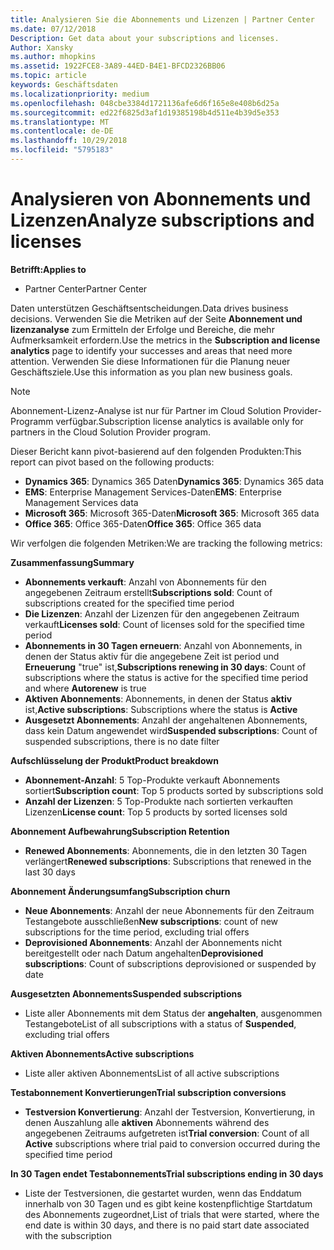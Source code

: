 ```yaml
---
title: Analysieren Sie die Abonnements und Lizenzen | Partner Center
ms.date: 07/12/2018
Description: Get data about your subscriptions and licenses.
Author: Xansky
ms.author: mhopkins
ms.assetid: 1922FCE8-3A89-44ED-B4E1-BFCD2326BB06
ms.topic: article
keywords: Geschäftsdaten
ms.localizationpriority: medium
ms.openlocfilehash: 048cbe3384d1721136afe6d6f165e8e408b6d25a
ms.sourcegitcommit: ed22f6825d3af1d19385198b4d511e4b39d5e353
ms.translationtype: MT
ms.contentlocale: de-DE
ms.lasthandoff: 10/29/2018
ms.locfileid: "5795183"
---
```

# <a name="analyze-subscriptions-and-licenses"></a><span data-ttu-id="a72e3-103">Analysieren von Abonnements und Lizenzen</span><span class="sxs-lookup"><span data-stu-id="a72e3-103">Analyze subscriptions and licenses</span></span> 

**<span data-ttu-id="a72e3-104">Betrifft:</span><span class="sxs-lookup"><span data-stu-id="a72e3-104">Applies to</span></span>**

- <span data-ttu-id="a72e3-105">Partner Center</span><span class="sxs-lookup"><span data-stu-id="a72e3-105">Partner Center</span></span>

<span data-ttu-id="a72e3-106">Daten unterstützen Geschäftsentscheidungen.</span><span class="sxs-lookup"><span data-stu-id="a72e3-106">Data drives business decisions.</span></span> <span data-ttu-id="a72e3-107">Verwenden Sie die Metriken auf der Seite **Abonnement und lizenzanalyse** zum Ermitteln der Erfolge und Bereiche, die mehr Aufmerksamkeit erfordern.</span><span class="sxs-lookup"><span data-stu-id="a72e3-107">Use the metrics in the **Subscription and license analytics** page to identify your successes and areas that need more attention.</span></span> <span data-ttu-id="a72e3-108">Verwenden Sie diese Informationen für die Planung neuer Geschäftsziele.</span><span class="sxs-lookup"><span data-stu-id="a72e3-108">Use this information as you plan new business goals.</span></span>

> [!NOTE]
> <span data-ttu-id="a72e3-109">Abonnement-Lizenz-Analyse ist nur für Partner im Cloud Solution Provider-Programm verfügbar.</span><span class="sxs-lookup"><span data-stu-id="a72e3-109">Subscription license analytics is available only for partners in the Cloud Solution Provider program.</span></span>


<span data-ttu-id="a72e3-110">Dieser Bericht kann pivot-basierend auf den folgenden Produkten:</span><span class="sxs-lookup"><span data-stu-id="a72e3-110">This report can pivot based on the following products:</span></span>

 - <span data-ttu-id="a72e3-111">**Dynamics 365**: Dynamics 365 Daten</span><span class="sxs-lookup"><span data-stu-id="a72e3-111">**Dynamics 365**: Dynamics 365 data</span></span>  
 - <span data-ttu-id="a72e3-112">**EMS**: Enterprise Management Services-Daten</span><span class="sxs-lookup"><span data-stu-id="a72e3-112">**EMS**: Enterprise Management Services data</span></span>  
 - <span data-ttu-id="a72e3-113">**Microsoft 365**: Microsoft 365-Daten</span><span class="sxs-lookup"><span data-stu-id="a72e3-113">**Microsoft 365**: Microsoft 365 data</span></span>  
 - <span data-ttu-id="a72e3-114">**Office 365**: Office 365-Daten</span><span class="sxs-lookup"><span data-stu-id="a72e3-114">**Office 365**: Office 365 data</span></span>  


<span data-ttu-id="a72e3-115">Wir verfolgen die folgenden Metriken:</span><span class="sxs-lookup"><span data-stu-id="a72e3-115">We are tracking the following metrics:</span></span>

**<span data-ttu-id="a72e3-116">Zusammenfassung</span><span class="sxs-lookup"><span data-stu-id="a72e3-116">Summary</span></span>**  
 - <span data-ttu-id="a72e3-117">**Abonnements verkauft**: Anzahl von Abonnements für den angegebenen Zeitraum erstellt</span><span class="sxs-lookup"><span data-stu-id="a72e3-117">**Subscriptions sold**: Count of subscriptions created for the specified time period</span></span>  
 - <span data-ttu-id="a72e3-118">**Die Lizenzen**: Anzahl der Lizenzen für den angegebenen Zeitraum verkauft</span><span class="sxs-lookup"><span data-stu-id="a72e3-118">**Licenses sold**: Count of licenses sold for the specified time period</span></span>   
 - <span data-ttu-id="a72e3-119">**Abonnements in 30 Tagen erneuern**: Anzahl von Abonnements, in denen der Status aktiv für die angegebene Zeit ist period und **Erneuerung** "true" ist,</span><span class="sxs-lookup"><span data-stu-id="a72e3-119">**Subscriptions renewing in 30 days**: Count of subscriptions where the status is active for the specified time period and where **Autorenew** is true</span></span>
 - <span data-ttu-id="a72e3-120">**Aktiven Abonnements**: Abonnements, in denen der Status **aktiv** ist,</span><span class="sxs-lookup"><span data-stu-id="a72e3-120">**Active subscriptions**: Subscriptions where the status is **Active**</span></span>  
 - <span data-ttu-id="a72e3-121">**Ausgesetzt Abonnements**: Anzahl der angehaltenen Abonnements, dass kein Datum angewendet wird</span><span class="sxs-lookup"><span data-stu-id="a72e3-121">**Suspended subscriptions**: Count of suspended subscriptions, there is no date filter</span></span>  

**<span data-ttu-id="a72e3-122">Aufschlüsselung der Produkt</span><span class="sxs-lookup"><span data-stu-id="a72e3-122">Product breakdown</span></span>**  
 - <span data-ttu-id="a72e3-123">**Abonnement-Anzahl**: 5 Top-Produkte verkauft Abonnements sortiert</span><span class="sxs-lookup"><span data-stu-id="a72e3-123">**Subscription count**: Top 5 products sorted by subscriptions sold</span></span>  
 - <span data-ttu-id="a72e3-124">**Anzahl der Lizenzen**: 5 Top-Produkte nach sortierten verkauften Lizenzen</span><span class="sxs-lookup"><span data-stu-id="a72e3-124">**License count**: Top 5 products by sorted licenses sold</span></span>

**<span data-ttu-id="a72e3-125">Abonnement Aufbewahrung</span><span class="sxs-lookup"><span data-stu-id="a72e3-125">Subscription Retention</span></span>**
 - <span data-ttu-id="a72e3-126">**Renewed Abonnements**: Abonnements, die in den letzten 30 Tagen verlängert</span><span class="sxs-lookup"><span data-stu-id="a72e3-126">**Renewed subscriptions**: Subscriptions that renewed in the last 30 days</span></span>  

**<span data-ttu-id="a72e3-127">Abonnement Änderungsumfang</span><span class="sxs-lookup"><span data-stu-id="a72e3-127">Subscription churn</span></span>**  
 - <span data-ttu-id="a72e3-128">**Neue Abonnements**: Anzahl der neue Abonnements für den Zeitraum Testangebote ausschließen</span><span class="sxs-lookup"><span data-stu-id="a72e3-128">**New subscriptions**: count of new subscriptions for the time period, excluding trial offers</span></span>  
 - <span data-ttu-id="a72e3-129">**Deprovisioned Abonnements**: Anzahl der Abonnements nicht bereitgestellt oder nach Datum angehalten</span><span class="sxs-lookup"><span data-stu-id="a72e3-129">**Deprovisioned subscriptions**: Count of subscriptions deprovisioned or suspended by date</span></span>  

**<span data-ttu-id="a72e3-130">Ausgesetzten Abonnements</span><span class="sxs-lookup"><span data-stu-id="a72e3-130">Suspended subscriptions</span></span>**  
 - <span data-ttu-id="a72e3-131">Liste aller Abonnements mit dem Status der **angehalten**, ausgenommen Testangebote</span><span class="sxs-lookup"><span data-stu-id="a72e3-131">List of all subscriptions with a status of **Suspended**, excluding trial offers</span></span>  
  
**<span data-ttu-id="a72e3-132">Aktiven Abonnements</span><span class="sxs-lookup"><span data-stu-id="a72e3-132">Active subscriptions</span></span>**
 - <span data-ttu-id="a72e3-133">Liste aller aktiven Abonnements</span><span class="sxs-lookup"><span data-stu-id="a72e3-133">List of all active subscriptions</span></span>  

**<span data-ttu-id="a72e3-134">Testabonnement Konvertierungen</span><span class="sxs-lookup"><span data-stu-id="a72e3-134">Trial subscription conversions</span></span>**  
 - <span data-ttu-id="a72e3-135">**Testversion Konvertierung**: Anzahl der Testversion, Konvertierung, in denen Auszahlung alle **aktiven** Abonnements während des angegebenen Zeitraums aufgetreten ist</span><span class="sxs-lookup"><span data-stu-id="a72e3-135">**Trial conversion**: Count of all **Active** subscriptions where trial paid to conversion occurred during the specified time period</span></span>  

**<span data-ttu-id="a72e3-136">In 30 Tagen endet Testabonnements</span><span class="sxs-lookup"><span data-stu-id="a72e3-136">Trial subscriptions ending in 30 days</span></span>**  
 - <span data-ttu-id="a72e3-137">Liste der Testversionen, die gestartet wurden, wenn das Enddatum innerhalb von 30 Tagen und es gibt keine kostenpflichtige Startdatum des Abonnements zugeordnet,</span><span class="sxs-lookup"><span data-stu-id="a72e3-137">List of trials that were started, where the end date is within 30 days, and there is no paid start date associated with the subscription</span></span>  

  